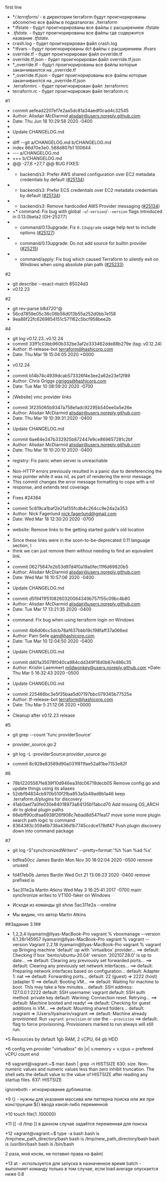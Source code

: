 first line

* **/.terraform/* - в директории terraform будут проигнорированы абсолютно все файлы в подкаталогах ./terraform
* *.tfstate - будут проигнорированы все файлы с расширением .tfstate
* *.tfstate.* - будут проигнорированы все файлы где содержится название *.tfstate.*
* crash.log - будет проигнорирован файл crash.log
* *.tfvars - будут проигнорированы dct файлы с расширением .tfvars
* override.tf - будет проигнорирован файл ovveride.tf
* override.tf.json - будет проигнорирован файл override.tf.json
* *_override.tf - будут проигнорированы все файлы которые заканчиваются на _override.tf
* *_override.tf.json - будет проигнорированы все файлы которые заканчиваются на _override.tf.json
* .terraformrc - будет проигнорирован файл .terraformrc
* terraform.rc - будет проигнорирован файл terraform.rc

#1

* commit aefead2207ef7e2aa5dc81a34aedf0cad4c32545
* Author: Alisdair McDiarmid <alisdair@users.noreply.github.com>
* Date:   Thu Jun 18 10:29:58 2020 -0400
*
*    Update CHANGELOG.md
*
* diff --git a/CHANGELOG.md b/CHANGELOG.md
* index 86d70e3e0..588d807b1 100644
* --- a/CHANGELOG.md
* +++ b/CHANGELOG.md
* @@ -27,6 +27,7 @@ BUG FIXES:
*  * backend/s3: Prefer AWS shared configuration over EC2 metadata credentials by default ([#25134](https://github.com/hashicorp/terraform/issues/25134))
*  * backend/s3: Prefer ECS credentials over EC2 metadata credentials by default ([#25134](https://github.com/hashicorp/terraform/issues/25134))
*  * backend/s3: Remove hardcoded AWS Provider messaging ([#25134](https://github.com/hashicorp/terraform/issues/25134))
* +* command: Fix bug with global `-v`/`-version`/`--version` flags introduced in 0.13.0beta2 [GH-25277]
*  * command/0.13upgrade: Fix `0.13upgrade` usage help text to include options ([#25127](https://github.com/hashicorp/terraform/issues/25127))
*  * command/0.13upgrade: Do not add source for builtin provider ([#25215](https://github.com/hashicorp/terraform/issues/25215))
*  * command/apply: Fix bug which caused Terraform to silently exit on Windows when using absolute plan path ([#25233](https://github.com/hashicorp/terraform/issues/25233))

#2
    
* git describe --exact-match 85024d3
* v0.12.23

#2

* git rev-parse b8d720^@
* 56cd7859e05c36c06b56d013b55a252d0bb7e158
* 9ea88f22fc6269854151c571162c5bcf958bee2b

#4

* git log v0.12.23..v0.12.24
* commit 33ff1c03bb960b332be3af2e333462dde88b279e (tag: v0.12.24)
* Author: tf-release-bot <terraform@hashicorp.com>
* Date:   Thu Mar 19 15:04:05 2020 +0000
*
*    v0.12.24
*
* commit b14b74c4939dcab573326f4e3ee2a62e23e12f89
* Author: Chris Griggs <cgriggs@hashicorp.com>
* Date:   Tue Mar 10 08:59:20 2020 -0700
*
*    [Website] vmc provider links
*
* commit 3f235065b9347a758efadc92295b540ee0a5e26e
* Author: Alisdair McDiarmid <alisdair@users.noreply.github.com>
* Date:   Thu Mar 19 10:39:31 2020 -0400
*
*    Update CHANGELOG.md
*
* commit 6ae64e247b332925b872447e9ce869657281c2bf
* Author: Alisdair McDiarmid <alisdair@users.noreply.github.com>
* Date:   Thu Mar 19 10:20:10 2020 -0400
*
*    registry: Fix panic when server is unreachable
*
*    Non-HTTP errors previously resulted in a panic due to dereferencing the
*    resp pointer while it was nil, as part of rendering the error message.
*    This commit changes the error message formatting to cope with a nil
*    response, and extends test coverage.
*
*    Fixes #24384
*
* commit 5c619ca1baf2e21a155fcdb4c264cc9e24a2a353
* Author: Nick Fagerlund <nick.fagerlund@gmail.com>
* Date:   Wed Mar 18 12:30:20 2020 -0700
*
*    website: Remove links to the getting started guide's old location
*
*    Since these links were in the soon-to-be-deprecated 0.11 language section, I
*    think we can just remove them without needing to find an equivalent link.
*
* commit 06275647e2b53d97d4f0a19a0fec11f6d69820b5
* Author: Alisdair McDiarmid <alisdair@users.noreply.github.com>
* Date:   Wed Mar 18 10:57:06 2020 -0400
*
*    Update CHANGELOG.md
*
* commit d5f9411f5108260320064349b757f55c09bc4b80
* Author: Alisdair McDiarmid <alisdair@users.noreply.github.com>
* Date:   Tue Mar 17 13:21:35 2020 -0400
*
*    command: Fix bug when using terraform login on Windows
*
* commit 4b6d06cc5dcb78af637bbb19c198faff37a066ed
* Author: Pam Selle <pam@hashicorp.com>
* Date:   Tue Mar 10 12:04:50 2020 -0400
*
*    Update CHANGELOG.md
*
* commit dd01a35078f040ca984cdd349f18d0b67e486c35
* Author: Kristin Laemmert <mildwonkey@users.noreply.github.com>
*Date:   Thu Mar 5 16:32:43 2020 -0500
*
*    Update CHANGELOG.md
*
* commit 225466bc3e5f35baa5d07197bbc079345b77525e
* Author: tf-release-bot <terraform@hashicorp.com>
* Date:   Thu Mar 5 21:12:06 2020 +0000
*
*    Cleanup after v0.12.23 release

#5
* git grep --count 'func providerSource'
* provider_source.go:2

* git log -L :providerSource:provider_source.go
* commit 8c928e83589d90a031f811fae52a81be7153e82f

#6

* 78b12205587fe839f10d946ea3fdc06719decb05 Remove config.go and update things using its aliases
* 52dbf94834cb970b510f2fba853a5b49ad9b1a46 keep .terraform.d/plugins for discovery
* 41ab0aef7a0fe030e84018973a64135b11abcd70 Add missing OS_ARCH dir to global plugin paths
* 66ebff90cdfaa6938f26f908c7ebad8d547fea17 move some more plugin search path logic to command
* 8364383c359a6b738a436d1b7745ccdce178df47 Push plugin discovery down into command package

#7

* git log -S"synchronizedWriters" --pretty=format:'%h %an %ad %s'
* bdfea50cc James Bardin Mon Nov 30 18:02:04 2020 -0500 remove unused
* fd4f7eb0b James Bardin Wed Oct 21 13:06:23 2020 -0400 remove prefixed io
* 5ac311e2a Martin Atkins Wed May 3 16:25:41 2017 -0700 main: synchronize writes to VT100-faker on Windows

* Исходя из команды git show 5ac311e2a --oneline

* Мы видим, что автор Martin Atkins

##Задание 3.1##

* 1,2,3,4
ilyamarin@Ilyas-MacBook-Pro vagrant % vboxmanage --version
6.1.26r145957
ilyamarin@Ilyas-MacBook-Pro vagrant % vagrant --version
Vagrant 2.2.18
ilyamarin@Ilyas-MacBook-Pro vagrant % vagrant up
Bringing machine 'default' up with 'virtualbox' provider...
==> default: Checking if box 'bento/ubuntu-20.04' version '202107.28.0' is up to date...
==> default: Clearing any previously set forwarded ports...
==> default: Clearing any previously set network interfaces...
==> default: Preparing network interfaces based on configuration...
    default: Adapter 1: nat
==> default: Forwarding ports...
    default: 22 (guest) => 2222 (host) (adapter 1)
==> default: Booting VM...
==> default: Waiting for machine to boot. This may take a few minutes...
    default: SSH address: 127.0.0.1:2222
    default: SSH username: vagrant
    default: SSH auth method: private key
    default: Warning: Connection reset. Retrying...
==> default: Machine booted and ready!
==> default: Checking for guest additions in VM...
==> default: Mounting shared folders...
    default: /vagrant => /Users/ilyamarin/vagrant
==> default: Machine already provisioned. Run `vagrant provision` or use the `--provision`
==> default: flag to force provisioning. Provisioners marked to run always will still run.

*5
Resources by default 1gb RAM, 2 vCPU, 64 gb HDD

*6
config.vm.provider "virtualbox" do |v|
  v.memory = 
  v.cpus = prefered vCPU count
end

*8
vagrant@vagrant:~$ man bash | grep -n HISTSIZE
630:              size.  Non-numeric values and numeric values less than zero inhibit truncation.  The shell sets the default value to the value of HISTSIZE after reading any startup files.
637:       HISTSIZE

ignoreboth - игнорирование дубликатов.

*9
{} - нужны для указания массива или паттерна поиска или же при конструкции ${} ввода какой-либо переменной

*10
touch file{1..100000}

*11
[[ -d /tmp ]] в данном случае задаётся переменная для поиска

*12
vagrant@vagrant:~$ type -a bash
bash is /tmp/new_path_directory/bash
bash is /tmp/new_path_directory/bash
bash is /usr/bin/bash
bash is /bin/bash 

2 раза, мой косяк, не потавил права на файл(

*13
at - используется для запуска в назначенное время
batch -  выполняет команду только в том случае, если load average опускается ниже 0.8
